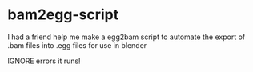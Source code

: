 # bam2egg-script
I had a friend help me make a egg2bam script to automate the export of .bam files into .egg files for use in blender

IGNORE errors it runs!
